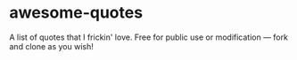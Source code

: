 # awesome-quotes
A list of quotes that I frickin' love. Free for public use or modification — fork and clone as you wish!
